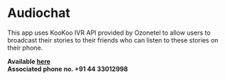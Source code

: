 # Audiochat

This app uses KooKoo IVR API provided by Ozonetel to allow users to broadcast their stories to their friends who can listen to these stories on their phone.

<b>Available  <a href="http://audiochat.azurewebsites.net" target="_blank">here</a> <br>
<b>Associated phone no.</b>  +91 44 33012998
